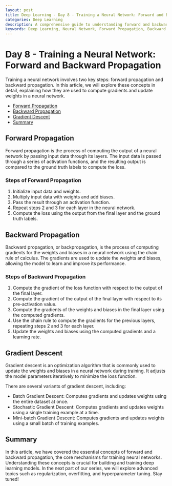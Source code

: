 ```yaml
---
layout: post
title: Deep Learning - Day 8 - Training a Neural Network: Forward and Backward Propagation
categories: Deep Learning
description: A comprehensive guide to understanding forward and backward propagation in neural networks.
keywords: Deep Learning, Neural Network, Forward Propagation, Backward Propagation, Python
---
```

# Day 8 - Training a Neural Network: Forward and Backward Propagation

Training a neural network involves two key steps: forward propagation and backward propagation. In this article, we will explore these concepts in detail, explaining how they are used to compute gradients and update weights in a neural network.

- [Forward Propagation](#forward-propagation)
- [Backward Propagation](#backward-propagation)
- [Gradient Descent](#gradient-descent)
- [Summary](#summary)

## Forward Propagation

Forward propagation is the process of computing the output of a neural network by passing input data through its layers. The input data is passed through a series of activation functions, and the resulting output is compared to the ground truth labels to compute the loss.

### Steps of Forward Propagation

1. Initialize input data and weights.
2. Multiply input data with weights and add biases.
3. Pass the result through an activation function.
4. Repeat steps 2 and 3 for each layer in the neural network.
5. Compute the loss using the output from the final layer and the ground truth labels.

## Backward Propagation

Backward propagation, or backpropagation, is the process of computing gradients for the weights and biases in a neural network using the chain rule of calculus. The gradients are used to update the weights and biases, allowing the model to learn and improve its performance.

### Steps of Backward Propagation

1. Compute the gradient of the loss function with respect to the output of the final layer.
2. Compute the gradient of the output of the final layer with respect to its pre-activation value.
3. Compute the gradients of the weights and biases in the final layer using the computed gradients.
4. Use the chain rule to compute the gradients for the previous layers, repeating steps 2 and 3 for each layer.
5. Update the weights and biases using the computed gradients and a learning rate.

## Gradient Descent

Gradient descent is an optimization algorithm that is commonly used to update the weights and biases in a neural network during training. It adjusts the model parameters iteratively to minimize the loss function.

There are several variants of gradient descent, including:

- Batch Gradient Descent: Computes gradients and updates weights using the entire dataset at once.
- Stochastic Gradient Descent: Computes gradients and updates weights using a single training example at a time.
- Mini-batch Gradient Descent: Computes gradients and updates weights using a small batch of training examples.

## Summary

In this article, we have covered the essential concepts of forward and backward propagation, the core mechanisms for training neural networks. Understanding these concepts is crucial for building and training deep learning models. In the next part of our series, we will explore advanced topics such as regularization, overfitting, and hyperparameter tuning. Stay tuned!
